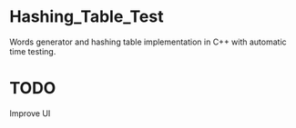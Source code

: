 # Hashing_Table_Test
Words generator and hashing table implementation in C++ with automatic time testing.
# TODO
Improve UI
